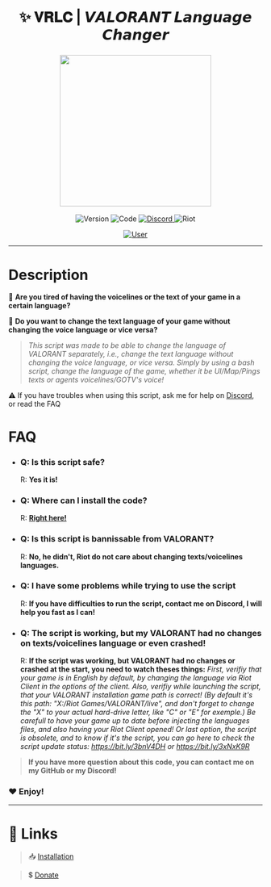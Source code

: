 <h1 align="center">
✨ 𝐕𝐑𝐋𝐂 | 𝙑𝘼𝙇𝙊𝙍𝘼𝙉𝙏 𝙇𝙖𝙣𝙜𝙪𝙖𝙜𝙚 𝘾𝙝𝙖𝙣𝙜𝙚𝙧
</h1>

<h3 align="center">
<img src= "https://zupimages.net/up/22/25/6ai0.png alt="Logo" width="300" height="300""/>
</h3>

<p align="center">
<img alt="Version" src="https://img.shields.io/badge/STABLE 1.0-2C3237?style=for-the-badge&logo=github&logoColor=FFFFFF">
<img alt="Code" src="https://img.shields.io/badge/BASH-000000?style=for-the-badge&logo=Windows&logoColor=4F93CB">
<a href="https://discord.gg/sS7X8cPt62">
<img alt="Discord" src="https://img.shields.io/badge/DISCORD-304090?style=for-the-badge&logo=Discord&logoColor=FFFFFF">
</a>
<img alt="Riot" src="https://img.shields.io/badge/VALORANT-D32936?style=for-the-badge&logo=riot-games&logoColor=white">
</p>
<p align="center">
<a href="https://twitter.com/SKAREZ_Z">
<img alt="User" src="https://img.shields.io/badge/MADE WITH ❤ BY SKAREZ-FF5050?style=for-the-badge">
</a>
</p>

---
<h1 align="left">
Description
</h1>

🤔 **Are you tired of having the voicelines or the text of your game in a certain language?**

🔎 **Do you want to change the text language of your game without changing the voice language or vice versa?**

> *This script was made to be able to change the language of VALORANT separately, i.e., change the text language without changing the voice language, or vice versa.
Simply by using a bash script, change the language of the game, whether it be UI/Map/Pings texts or agents voicelines/GOTV's voice!*

⚠ If you have troubles when using this script, ask me for help on [Discord](https://discord.gg/sS7X8cPt62), or read the FAQ


<h1 align="left">
 FAQ
</h1>

- ### Q: Is this script safe?
  R: **Yes it is!**

- ### Q: Where can I install the code?
  R: **[Right here!](https://github.com/SKAREZ/VALORANT-LanguageChanger/releases/)**

- ### Q: Is this script is bannissable from VALORANT?
  R: **No, he didn't, Riot do not care about changing texts/voicelines languages.**


- ### Q: I have some problems while trying to use the script
  R: **If you have difficulties to run the script, contact me on Discord, I will help you fast as I can!**


- ### Q: The script is working, but my VALORANT had no changes on texts/voicelines language or even crashed!
  R: **If the script was working, but VALORANT had no changes or crashed at the start, you need to watch theses things:**
*First, verifiy that your game is in English by default, by changing the language via Riot Client in the options of the client.*
*Also, verifiy while launching the script, that your VALORANT installation game path is correct!*
*(By default it's this path: "X:/Riot Games/VALORANT/live", and don't forget to change the "X" to your actual hard-drive letter, like "C" or "E" for exemple.)*
*Be carefull to have your game up to date before injecting the languages files, and also having your Riot Client opened!*
*Or last option, the script is obsolete, and to know if it's the script, you can go here to check the script update status: https://bit.ly/3bnV4DH or https://bit.ly/3xNxK9R*


> **If you have more question about this code, you can contact me on my GitHub or my Discord!**
### ❤ Enjoy!

---

# 🔗 **Links**
  
> 📥 [Installation](https://github.com/SKAREZ/VALORANT-LanguageChanger/releases/)

> 💲 [Donate](https://www.youtube.com/watch?v=dQw4w9WgXcQ)
